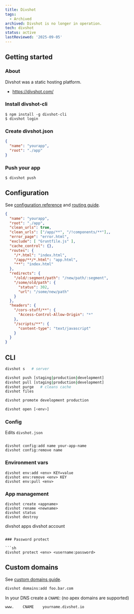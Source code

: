 ```yaml
---
title: Divshot
tags:
  - Archived
archived: Divshot is no longer in operation.
tech: divshot
status: active
lastReviewed: '2025-09-05'
---
```


## Getting started

### About

Divshot was a static hosting platform.

- <https://divshot.com/>

### Install divshot-cli

```
$ npm install -g divshot-cli
$ divshot login
```

### Create divshot.json

```json
{
  "name": "yourapp",
  "root": "./app"
}
```

### Push your app

```
$ divshot push
```

## Configuration

See [configuration reference](https://docs.divshot.com/guides/configuration) and [routing guide](https://docs.divshot.com/guides/routing).

```json
{
  "name": "yourapp",
  "root": "./app",
  "clean_urls": true,
  "clean_urls": ["/app/**", "/!components/**"],,
  "error_page": "error.html",
  "exclude": [ "Gruntfile.js" ],
  "cache_control": {},
  "routes": {
    "/*.html": "index.html",
    "/app/**/*.html": "app.html",
    "**": "index.html"
  },
  "redirects": {
    "/old/:segment/path": "/new/path/:segment",
    "/some/old/path": {
      "status": 302,
      "url": "/some/new/path"
    }
  },
  "headers": {
    "/cors-stuff/**": {
      "Access-Control-Allow-Origin": "*"
    },
    "/scripts/**": {
      "content-type": "text/javascript"
    }
  }
}
```

## CLI

```sh
divshot s   # server

divshot push [staging|production|development]
divshot pull [staging|production|development]
divshot purge   # cleans cache
divshot files

divshot promote development production

divshot open [<env>]
```

### Config
Edits `divshot.json`

```

divshot config:add name your-app-name
divshot config:remove name
```

### Environment vars

```
divshot env:add <env> KEY=value
divshot env:remove <env> KEY
divshot env:pull <env>
```

### App management

```
divshot create <appname>
divshot rename <newname>
divshot status
divshot destroy
```

divshot apps
divshot account
```

### Password protect

```sh
divshot protect <env> <username:password>
```

## Custom domains

See [custom domains guide](http://docs.divshot.com/guides/domains).

```sh
divshot domains:add foo.bar.com
```

In your DNS create a `CNAME`: (no apex domains are supported)

```
www.    CNAME    yourname.divshot.io
```
